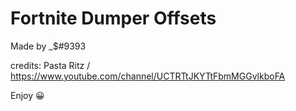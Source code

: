 # Fortnite Dumper Offsets

Made by _$#9393 

credits: Pasta Ritz / https://www.youtube.com/channel/UCTRTtJKYTtFbmMGGvlkboFA

Enjoy 😀
